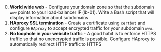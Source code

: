 0. **World wide web** - Configure your domain zone so that the subdomain `www` points to your load-balancer IP (lb-01). Write a Bash script that will display information about subdomains
1. **HAproxy SSL termination** - Create a certificate using `certbot` and configure `HAproxy` to accept encrypted traffic for your subdomain `www.`
2. **No loophole in your website traffic** - A good habit is to enforce HTTPS traffic so that no unencrypted traffic is possible. Configure HAproxy to automatically redirect HTTP traffic to HTTPS

